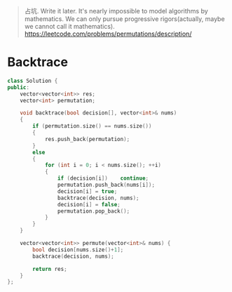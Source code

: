 > 占坑. Write it later.
> It's nearly impossible to model algorithms by mathematics. We can only pursue progressive rigors(actually, maybe we cannot call it mathematics).
> https://leetcode.com/problems/permutations/description/

# Backtrace

```cpp
class Solution {
public:
    vector<vector<int>> res;
    vector<int> permutation;

    void backtrace(bool decision[], vector<int>& nums)
    {
        if (permutation.size() == nums.size())
        {
            res.push_back(permutation);
        }
        else
        {
            for (int i = 0; i < nums.size(); ++i)
            {
                if (decision[i])    continue;
                permutation.push_back(nums[i]);
                decision[i] = true;
                backtrace(decision, nums);
                decision[i] = false;
                permutation.pop_back();
            }
        }
    }

    vector<vector<int>> permute(vector<int>& nums) {
        bool decision[nums.size()+1];
        backtrace(decision, nums);

        return res;
    }
};
```